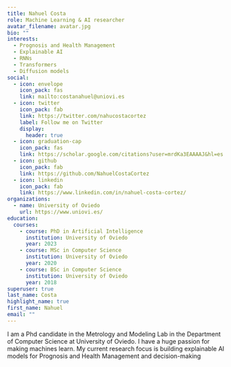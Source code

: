 ```yaml
---
title: Nahuel Costa
role: Machine Learning & AI researcher
avatar_filename: avatar.jpg
bio: ""
interests:
  - Prognosis and Health Management
  - Explainable AI
  - RNNs
  - Transformers
  - Diffusion models
social:
  - icon: envelope
    icon_pack: fas
    link: mailto:costanahuel@uniovi.es
  - icon: twitter
    icon_pack: fab
    link: https://twitter.com/nahucostacortez
    label: Follow me on Twitter
    display:
      header: true
  - icon: graduation-cap
    icon_pack: fas
    link: https://scholar.google.com/citations?user=mrdKa3EAAAAJ&hl=es
  - icon: github
    icon_pack: fab
    link: https://github.com/NahuelCostaCortez
  - icon: linkedin
    icon_pack: fab
    link: https://www.linkedin.com/in/nahuel-costa-cortez/
organizations:
  - name: University of Oviedo
    url: https://www.uniovi.es/
education:
  courses:
    - course: PhD in Artificial Intelligence
      institution: University of Oviedo
      year: 2023
    - course: MSc in Computer Science
      institution: University of Oviedo
      year: 2020
    - course: BSc in Computer Science
      institution: University of Oviedo
      year: 2018
superuser: true
last_name: Costa
highlight_name: true
first_name: Nahuel
email: ""
---
```

I am a Phd candidate in the Metrology and Modeling Lab in the Department of Computer Science at University of Oviedo. I have a huge passion for making machines learn. My current research focus is building explainable AI models for Prognosis and Health Management and decision-making